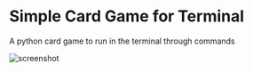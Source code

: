 # Simple Card Game for Terminal

A python card game to run in the terminal through commands

![screenshot](https://i.imgur.com/01HlikC.png)
